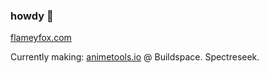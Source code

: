 ### howdy 👋

[flameyfox.com](flameyfox.com)

Currently making: [animetools.io](animetools.io) @ Buildspace. Spectreseek.
